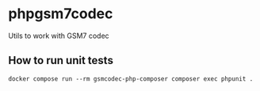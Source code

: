 # phpgsm7codec
Utils to work with GSM7 codec


## How to run unit tests
```
docker compose run --rm gsmcodec-php-composer composer exec phpunit .
```